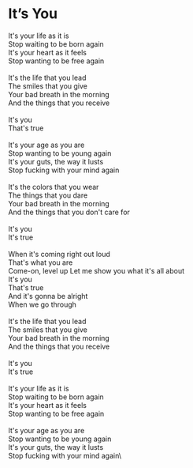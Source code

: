 # It’s You

It's your life as it is\
Stop waiting to be born again\
It's your heart as it feels\
Stop wanting to be free again\
\
It's the life that you lead\
The smiles that you give\
Your bad breath in the morning\
And the things that you receive\
\
It's you\
That's true\
\
It's your age as you are\
Stop wanting to be young again\
It's your guts, the way it lusts\
Stop fucking with your mind again\
\
It's the colors that you wear\
The things that you dare\
Your bad breath in the morning\
And the things that you don't care for\
\
It's you\
It's true\
\
When it's coming right out loud\
That's what you are\
Come-on, level up
Let me show you what it's all about\
It's you\
That's true\
And it's gonna be alright\
When we go through\
\
It's the life that you lead\
The smiles that you give\
Your bad breath in the morning\
And the things that you receive\
\
It's you\
It's true\
\
It's your life as it is\
Stop waiting to be born again\
It's your heart as it feels\
Stop wanting to be free again\
\
It's your age as you are\
Stop wanting to be young again\
It's your guts, the way it lusts\
Stop fucking with your mind again\
